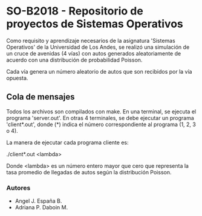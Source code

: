 # SO-B2018 - Repositorio de proyectos de Sistemas Operativos
Como requisito y aprendizaje necesarios de la asignatura 'Sistemas Operativos' de la Universidad de Los Andes, se realizó una simulación de un cruce de avenidas (4 vías) con autos generados aleatoriamente de acuerdo con una distribución de probabilidad Poisson.

Cada vía genera un número aleatorio de autos que son recibidos por la vía opuesta. 

## Cola de mensajes
Todos los archivos son compilados con make.
En una terminal, se ejecuta el programa 'server.out'.
En otras 4 terminales, se debe ejecutar un programa 'client\*.out', donde (\*) indica el número correspondiente al programa (1, 2, 3 o 4).

La manera de ejecutar cada programa cliente es:

./client\*.out &lt;lambda&gt;

Donde &lt;lambda&gt; es un número entero mayor que cero que representa la tasa promedio de llegadas de autos según la distribución Poisson.

### Autores
- Angel J. España B.
- Adriana P. Daboin M.
